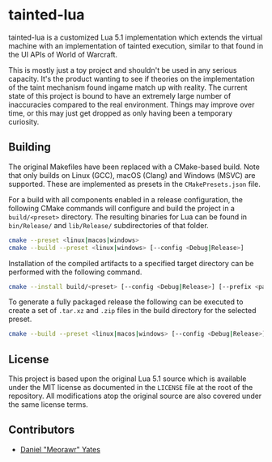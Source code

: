 # tainted-lua

tainted-lua is a customized Lua 5.1 implementation which extends the virtual machine with an implementation of tainted execution, similar to that found in the UI APIs of World of Warcraft.

This is mostly just a toy project and shouldn't be used in any serious capacity. It's the product wanting to see if theories on the implementation of the taint mechanism found ingame match up with reality. The current state of this project is bound to have an extremely large number of inaccuracies compared to the real environment. Things may improve over time, or this may just get dropped as only having been a temporary curiosity.

## Building

The original Makefiles have been replaced with a CMake-based build. Note that only builds on Linux (GCC), macOS (Clang) and Windows (MSVC) are supported. These are implemented as presets in the `CMakePresets.json` file.

For a build with all components enabled in a release configuration, the following CMake commands will configure and build the project in a `build/<preset>` directory. The resulting binaries for Lua can be found in `bin/Release/` and `lib/Release/` subdirectories of that folder.

```sh
cmake --preset <linux|macos|windows>
cmake --build --preset <linux|windows> [--config <Debug|Release>]
```

Installation of the compiled artifacts to a specified target directory can be performed with the following command.

```sh
cmake --install build/<preset> [--config <Debug|Release>] [--prefix <path to install to>] [--strip]
```

To generate a fully packaged release the following can be executed to create a set of `.tar.xz` and `.zip` files in the build directory for the selected preset.

```sh
cmake --build --preset <linux|macos|windows> [--config <Debug|Release>] --target package
```

## License

This project is based upon the original Lua 5.1 source which is available under the MIT license as documented in the `LICENSE` file at the root of the repository. All modifications atop the original source are also covered under the same license terms.

## Contributors

- [Daniel "Meorawr" Yates](https://github.com/meorawr)
